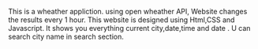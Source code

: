 This is a wheather appliction.
using open wheather API, Website changes the results every 1 hour.
This website is designed using Html,CSS and Javascript.
It shows you everything current city,date,time and date .
U can search city name in search section.
